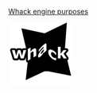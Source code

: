 [Whack engine purposes](https://gist.github.com/hydroperfox/7fa4afcce2c606d4283f489f16b95bbc)

<a href="https://github.com/whackengine" target="_blank"><img src="icons/whack.png" alt="Whack" width="128"></a>
